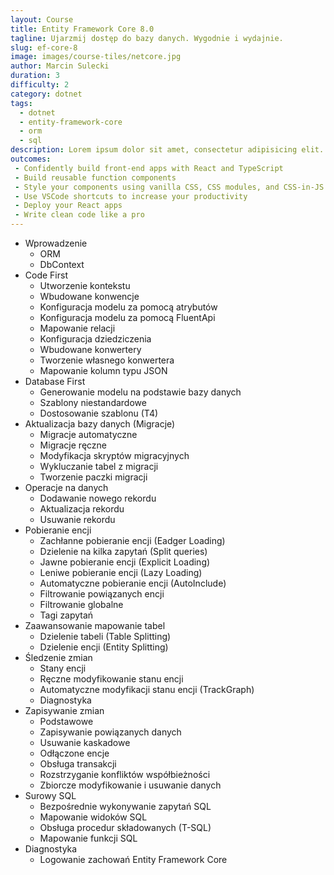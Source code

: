 ```yaml
---
layout: Course
title: Entity Framework Core 8.0
tagline: Ujarzmij dostęp do bazy danych. Wygodnie i wydajnie.
slug: ef-core-8
image: images/course-tiles/netcore.jpg
author: Marcin Sulecki
duration: 3
difficulty: 2
category: dotnet
tags:
  - dotnet
  - entity-framework-core
  - orm
  - sql
description: Lorem ipsum dolor sit amet, consectetur adipisicing elit. Animi odio rerum aliquam quos voluptatum accusantium suscipit, debitis tempore, assumenda soluta ad aliquid alias voluptates iste similique optio ipsam minima? Doloremque. Animi odio rerum aliquam quos voluptatum accusantium suscipit, debitis tempore dolor sit amet.
outcomes:
 - Confidently build front-end apps with React and TypeScript
 - Build reusable function components
 - Style your components using vanilla CSS, CSS modules, and CSS-in-JS
 - Use VSCode shortcuts to increase your productivity
 - Deploy your React apps
 - Write clean code like a pro
---
```



* Wprowadzenie
	* ORM
	* DbContext
* Code First
	* Utworzenie kontekstu
	* Wbudowane konwencje
	* Konfiguracja modelu za pomocą atrybutów
	* Konfiguracja modelu za pomocą FluentApi
	* Mapowanie relacji
	* Konfiguracja dziedziczenia
	* Wbudowane konwertery
 	* Tworzenie własnego konwertera
 	* Mapowanie kolumn typu JSON
* Database First
  * Generowanie modelu na podstawie bazy danych
  * Szablony niestandardowe
  * Dostosowanie szablonu (T4)
* Aktualizacja bazy danych (Migracje)
	* Migracje automatyczne
	* Migracje ręczne
 	* Modyfikacja skryptów migracyjnych
 	* Wykluczanie tabel z migracji
	* Tworzenie paczki migracji
* Operacje na danych
	* Dodawanie nowego rekordu
	* Aktualizacja rekordu
	* Usuwanie rekordu
* Pobieranie encji
	* Zachłanne pobieranie encji (Eadger Loading)
	* Dzielenie na kilka zapytań (Split queries)
	* Jawne pobieranie encji (Explicit Loading)
	* Leniwe pobieranie encji (Lazy Loading)
	* Automatyczne pobieranie encji (AutoInclude)
	* Filtrowanie powiązanych encji	
	* Filtrowanie globalne
	* Tagi zapytań
* Zaawansowanie mapowanie tabel
	* Dzielenie tabeli (Table Splitting)
	* Dzielenie encji (Entity Splitting)
* Śledzenie zmian
	* Stany encji
	* Ręczne modyfikowanie stanu encji
	* Automatyczne modyfikacji stanu encji (TrackGraph)
	* Diagnostyka
* Zapisywanie zmian
	* Podstawowe
	* Zapisywanie powiązanych danych
	* Usuwanie kaskadowe
	* Odłączone encje
	* Obsługa transakcji
	* Rozstrzyganie konfliktów współbieżności
	* Zbiorcze modyfikowanie i usuwanie danych
* Surowy SQL
	* Bezpośrednie wykonywanie zapytań SQL
	* Mapowanie widoków SQL
	* Obsługa procedur składowanych (T-SQL)
	* Mapowanie funkcji SQL
* Diagnostyka
	* Logowanie zachowań Entity Framework Core
